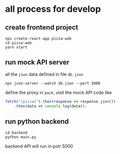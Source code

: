 all process for develop
======================================

## create frontend project 
```commandline
npx create-react-app pizza-web
cd pizza-web
yarn start
```

## run mock API server
all the `json` data defined in file `db.json`

```commandline
npx json-server --watch db.json --port 5000
```

define the proxy in `pack`, visit the mock API code like

```javascript
fetch("/pizzas").then(response => response.json())
    .then(data => console.log(data));
```

## run python backend
```commandline
cd backend
python main.py
```
backend API will run in potr 5000







